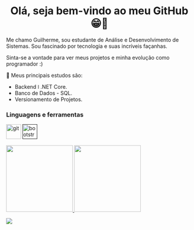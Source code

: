 <h1 align="center"> Olá, seja bem-vindo ao meu GitHub 😁👋</h1>
<p>Me chamo Guilherme, sou estudante de Análise e Desenvolvimento de Sistemas. Sou fascinado por tecnologia e suas incríveis façanhas.</p>
<p>Sinta-se a vontade para ver meus projetos e minha evolução como programador :)</p>

🧠 Meus principais estudos são:
-  Backend ǀ .NET Core.
-  Banco de Dados - SQL.
-  Versionamento de Projetos.

<h3 align="left">Linguagens e ferramentas</h3>
<p align="left"</a><img src="https://camo.githubusercontent.com/8d56e87edf99e89bfc457cd62462e0b7aae19e6b197b1df5c542d474d8d76f81/68747470733a2f2f646576656c6f7065722e6665646f726170726f6a6563742e6f72672f7374617469632f6c6f676f2f6373686172702e706e67" alt="git" width="40" height="40"/> </a> <a href="" target="_blank"> <img src="https://www.vectorlogo.zone/logos/git-scm/git-scm-icon.svg" alt="bootstrap" width="40" height="40"/> </a> <a href="" target="_blank"></p>


  
  
  <a href="https://github.com/raabelo11">
  <img height="180em" src="https://github-readme-stats.vercel.app/api?username=raabelo11&show_icons=true&theme=dracula&include_all_commits=true&count_private=true"/>
  <img height="180em" src="https://github-readme-stats.vercel.app/api/top-langs/?username=raabelo11&layout=compact&langs_count=7&theme=dracula"/>
    
     
  
  <a href="https://www.linkedin.com/in/guilherme-lima-9a7b75171/" target="_blank"><img src="https://img.shields.io/badge/-LinkedIn-%230077B5?style=for-the-badge&logo=linkedin&logoColor=white" target="_blank"></a> 
 
  
    
    


 
